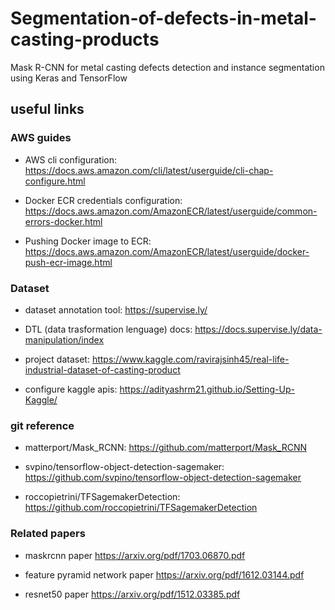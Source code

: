 # Segmentation-of-defects-in-metal-casting-products

Mask R-CNN for metal casting defects detection and instance segmentation using Keras and TensorFlow

## useful links

### AWS guides

- AWS cli configuration: <https://docs.aws.amazon.com/cli/latest/userguide/cli-chap-configure.html>
  
- Docker ECR credentials configuration: <https://docs.aws.amazon.com/AmazonECR/latest/userguide/common-errors-docker.html>
  
- Pushing Docker image to ECR: <https://docs.aws.amazon.com/AmazonECR/latest/userguide/docker-push-ecr-image.html>

### Dataset

- dataset annotation tool: <https://supervise.ly/>

- DTL (data trasformation lenguage) docs: <https://docs.supervise.ly/data-manipulation/index>

- project dataset: <https://www.kaggle.com/ravirajsinh45/real-life-industrial-dataset-of-casting-product>

- configure kaggle apis: <https://adityashrm21.github.io/Setting-Up-Kaggle/>

### git reference

- matterport/Mask_RCNN: <https://github.com/matterport/Mask_RCNN>

- svpino/tensorflow-object-detection-sagemaker: <https://github.com/svpino/tensorflow-object-detection-sagemaker>

- roccopietrini/TFSagemakerDetection: <https://github.com/roccopietrini/TFSagemakerDetection>

### Related papers

- maskrcnn paper <https://arxiv.org/pdf/1703.06870.pdf>

- feature pyramid network paper <https://arxiv.org/pdf/1612.03144.pdf>

- resnet50 paper <https://arxiv.org/pdf/1512.03385.pdf>
